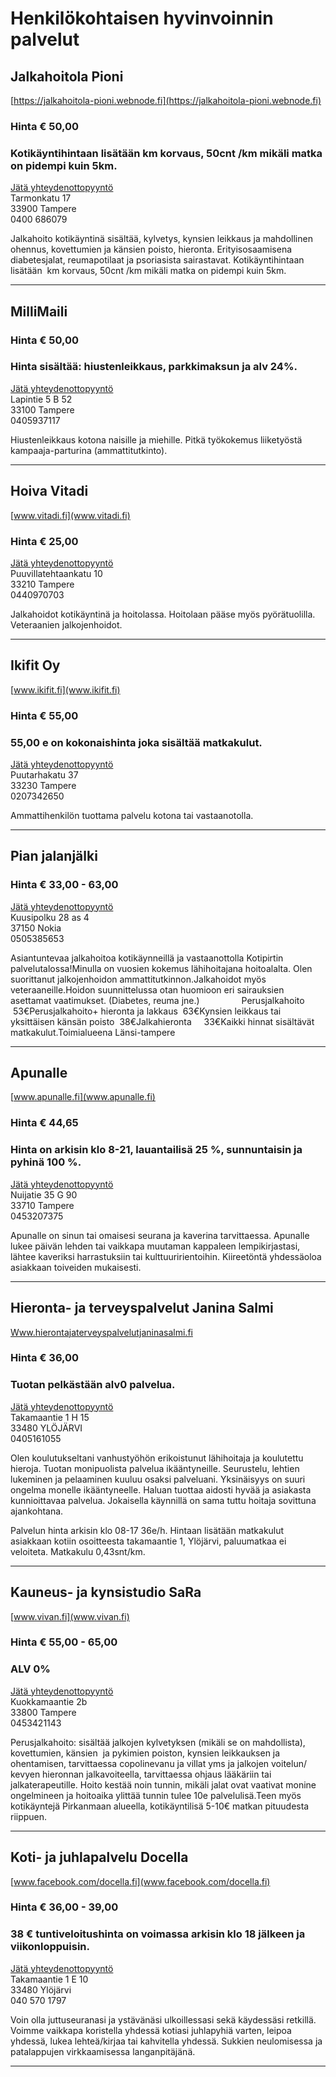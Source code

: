 # Henkilökohtaisen hyvinvoinnin palvelut


## Jalkahoitola Pioni
[https://jalkahoitola-pioni.webnode.fi](https://jalkahoitola-pioni.webnode.fi)  
### Hinta € 50,00
### Kotikäyntihintaan lisätään  km korvaus, 50cnt /km mikäli matka on pidempi kuin 5km.
[Jätä yhteydenottopyyntö](%23workflows%3Femail%3Djalkahoitolapioni%40gmail.com%26serviceType%3Dcategory.wellbeing%26companyName%3DJalkahoitola+Pioni)  
Tarmonkatu 17  
33900 Tampere  
0400 686079 
 
Jalkahoito kotikäyntinä sisältää, kylvetys, kynsien leikkaus ja mahdollinen ohennus, kovettumien ja känsien poisto, hieronta. Erityisosaamisena diabetesjalat, reumapotilaat ja psoriasista sairastavat. Kotikäyntihintaan lisätään  km korvaus, 50cnt /km mikäli matka on pidempi kuin 5km.   

---


## MilliMaili
### Hinta € 50,00
### Hinta sisältää: hiustenleikkaus, parkkimaksun ja alv 24%.
[Jätä yhteydenottopyyntö](%23workflows%3Femail%3Dmaili.stolt%40millimaili.fi%26serviceType%3Dcategory.wellbeing%26companyName%3DMilliMaili)  
Lapintie 5 B 52  
33100 Tampere  
0405937117  

Hiustenleikkaus kotona naisille ja miehille. Pitkä työkokemus liiketyöstä kampaaja-parturina (ammattitutkinto).       

---


## Hoiva Vitadi
[www.vitadi.fi](www.vitadi.fi)  
### Hinta € 25,00
[Jätä yhteydenottopyyntö](%23workflows%3Femail%3Dvitadi.forever%40gmail.com%26serviceType%3Dcategory.wellbeing%26companyName%3DHoiva+Vitadi)  
Puuvillatehtaankatu 10  
33210 Tampere  
0440970703  

Jalkahoidot kotikäyntinä ja hoitolassa. Hoitolaan pääse myös pyörätuolilla. Veteraanien jalkojenhoidot.  
  

---


## Ikifit Oy
[www.ikifit.fi](www.ikifit.fi)  
### Hinta € 55,00
### 55,00 e on kokonaishinta joka sisältää matkakulut.
[Jätä yhteydenottopyyntö](%23workflows%3Femail%3Dmarjo.sirkeoja%40ikifit.fi%26serviceType%3Dcategory.wellbeing%26companyName%3DIkifit+Oy)  
Puutarhakatu 37  
33230 Tampere  
0207342650  

Ammattihenkilön tuottama palvelu kotona tai vastaanotolla.  

---


## Pian jalanjälki
### Hinta € 33,00 - 63,00
[Jätä yhteydenottopyyntö](%23workflows%3Femail%3Dpianjalanjalki%40gmail.com%26serviceType%3Dcategory.wellbeing%26companyName%3DPian+jalanj%C3%A4lki)  
Kuusipolku 28 as 4  
37150 Nokia  
0505385653  

Asiantuntevaa jalkahoitoa kotikäynneillä ja vastaanottolla Kotipirtin palvelutalossa!Minulla on vuosien kokemus lähihoitajana hoitoalalta. Olen suorittanut jalkojenhoidon ammattitutkinnon.Jalkahoidot myös veteraaneille.Hoidon suunnittelussa otan huomioon eri sairauksien asettamat vaatimukset. (Diabetes, reuma jne.)                 Perusjalkahoito       53€Perusjalkahoito+ hieronta ja lakkaus  63€Kynsien leikkaus tai yksittäisen känsän poisto  38€Jalkahieronta     33€Kaikki hinnat sisältävät matkakulut.Toimialueena Länsi-tampere

---


## Apunalle
[www.apunalle.fi](www.apunalle.fi)  
### Hinta € 44,65
### Hinta on arkisin klo 8-21,  lauantailisä 25 %, sunnuntaisin ja pyhinä 100 %.
[Jätä yhteydenottopyyntö](%23workflows%3Femail%3Dasiakaspalvelu%40apunalle.fi%26serviceType%3Dcategory.wellbeing%26companyName%3DApunalle)  
Nuijatie 35 G 90  
33710 Tampere  
0453207375  

Apunalle on sinun tai omaisesi seurana ja kaverina tarvittaessa. Apunalle lukee päivän lehden tai vaikkapa muutaman kappaleen lempikirjastasi, lähtee kaveriksi harrastuksiin tai kulttuuririentoihin. Kiireetöntä yhdessäoloa asiakkaan toiveiden mukaisesti.  
  

---


## Hieronta- ja terveyspalvelut Janina Salmi
[Www.hierontajaterveyspalvelutjaninasalmi.fi](Www.hierontajaterveyspalvelutjaninasalmi.fi)  
### Hinta € 36,00
### Tuotan pelkästään alv0 palvelua.
[Jätä yhteydenottopyyntö](%23workflows%3Femail%3DInfo%40hierontajaterveyspalvelutjaninasalmi.fi%26serviceType%3Dcategory.wellbeing%26companyName%3DHieronta-+ja+terveyspalvelut+Janina+Salmi)  
Takamaantie 1 H 15  
33480 YLÖJÄRVI  
0405161055  

Olen koulutukseltani vanhustyöhön erikoistunut lähihoitaja ja koulutettu hieroja. Tuotan monipuolista palvelua ikääntyneille. Seurustelu, lehtien lukeminen ja pelaaminen kuuluu osaksi palveluani. Yksinäisyys on suuri ongelma monelle ikääntyneelle. Haluan tuottaa aidosti hyvää ja asiakasta kunnioittavaa palvelua. Jokaisella käynnillä on sama tuttu hoitaja sovittuna ajankohtana.   
  
Palvelun hinta arkisin klo 08-17 36e/h. Hintaan lisätään matkakulut asiakkaan kotiin osoitteesta takamaantie 1, Ylöjärvi, paluumatkaa ei veloiteta. Matkakulu 0,43snt/km.  
  
  

---


## Kauneus- ja kynsistudio SaRa
[www.vivan.fi](www.vivan.fi)  
### Hinta € 55,00 - 65,00
### ALV 0%
[Jätä yhteydenottopyyntö](%23workflows%3Femail%3Dkosmetologi%40vivan.fi%26serviceType%3Dcategory.wellbeing%26companyName%3DKauneus-+ja+kynsistudio+SaRa)  
Kuokkamaantie 2b  
33800 Tampere  
0453421143  

Perusjalkahoito: sisältää jalkojen kylvetyksen (mikäli se on mahdollista), kovettumien, känsien  ja pykimien poiston, kynsien leikkauksen ja ohentamisen, tarvittaessa copolinevanu ja villat yms ja jalkojen voitelun/ kevyen hieronnan jalkavoiteella, tarvittaessa ohjaus lääkäriin tai jalkaterapeutille. Hoito kestää noin tunnin, mikäli jalat ovat vaativat monine ongelmineen ja hoitoaika ylittää tunnin tulee 10e palvelulisä.Teen myös kotikäyntejä Pirkanmaan alueella, kotikäyntilisä 5-10€ matkan pituudesta riippuen.  

---


## Koti- ja juhlapalvelu Docella
[www.facebook.com/docella.fi](www.facebook.com/docella.fi)  
### Hinta € 36,00 - 39,00
### 38 € tuntiveloitushinta on voimassa arkisin klo 18 jälkeen ja viikonloppuisin.
[Jätä yhteydenottopyyntö](%23workflows%3Femail%3Djaana.makinen%40docella.fi%26serviceType%3Dcategory.wellbeing%26companyName%3DKoti-+ja+juhlapalvelu+Docella)  
Takamaantie 1 E 10  
33480 Ylöjärvi  
040 570 1797  

Voin olla juttuseuranasi ja ystävänäsi ulkoillessasi sekä käydessäsi retkillä. Voimme vaikkapa koristella yhdessä kotiasi juhlapyhiä varten, leipoa yhdessä, lukea lehteä/kirjaa tai kahvitella yhdessä. Sukkien neulomisessa ja patalappujen virkkaamisessa langanpitäjänä.   

---
